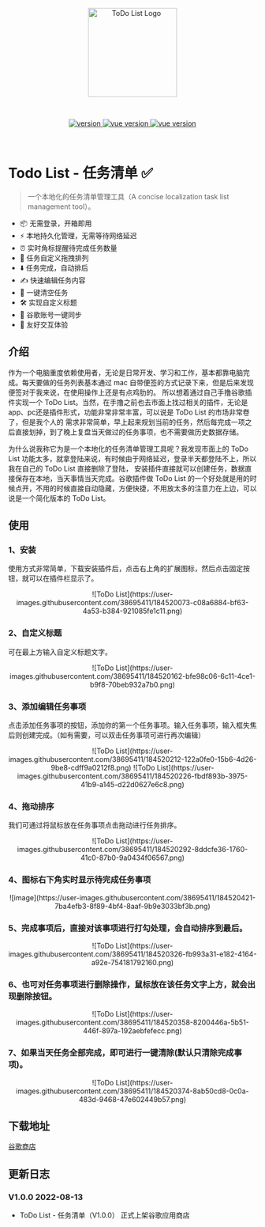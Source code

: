 
<p align="center">
  <a href="https://chrome.google.com/webstore/detail/todo-list-%E4%BB%BB%E5%8A%A1%E6%B8%85%E5%8D%95/aagnabmifenemjibmlmeemijhnfeohcf?hl=zh-CN" target="_blank" rel="noopener noreferrer">
    <img width="180" src="https://github.com/luxiangqiang/todo-list/blob/master/src/icons/todo_128.png" alt="ToDo List Logo">
  </a>
</p>
<br/>
<p align="center">
  <a href="https://chrome.google.com/webstore/detail/todo-list-%E4%BB%BB%E5%8A%A1%E6%B8%85%E5%8D%95/aagnabmifenemjibmlmeemijhnfeohcf?hl=zh-CN">
    <img src="https://img.shields.io/badge/version-1.0.0-blue" alt="version"> 
  </a>
  <a href="https://www.npmjs.com/package/vue">
    <img src="https://img.shields.io/badge/vue-%5E2.6.10-green" alt="vue version">
  </a>
   <a href="https://www.npmjs.com/package/vue">
    <img src="https://img.shields.io/badge/npm-v8.11.0-blue" alt="vue version">
  </a>
</p>
<br/>

# Todo List - 任务清单 ✅

> 一个本地化的任务清单管理工具（A concise localization task list management tool）。

- 📦 无需登录，开箱即用
-  ⚡️ 本地持久化管理，无需等待网络延迟
- ⏰ 实时角标提醒待完成任务数量
- 🎉 任务自定义拖拽排列
- ⬇️ 任务完成，自动排后
-  ✍️ 快速编辑任务内容
- 🧹 一键清空任务
- 🛠️ 实现自定义标题
- 🚀 谷歌账号一键同步
- 👬 友好交互体验

## 介绍

作为一个电脑重度依赖使用者，无论是日常开发、学习和工作，基本都靠电脑完成。每天要做的任务列表基本通过 mac 自带便签的方式记录下来，但是后来发现便签对于我来说，在使用操作上还是有点鸡肋的。
所以想着通过自己手撸谷歌插件实现一个 ToDo List。当然，在手撸之前也去市面上找过相关的插件，无论是app、pc还是插件形式，功能非常非常丰富，可以说是 ToDo List 的市场非常卷了，但是我个人的
需求非常简单，早上起来规划当前的任务，然后每完成一项之后直接划掉，到了晚上复盘当天做过的任务事项，也不需要做历史数据存储。

为什么说我称它为是一个本地化的任务清单管理工具呢？我发现市面上的 ToDo List 功能太多，就拿登陆来说，有时候由于网络延迟，登录半天都登陆不上，所以我在自己的 ToDo List 直接删除了登陆，
安装插件直接就可以创建任务，数据直接保存在本地，当天事情当天完成。谷歌插件做 ToDo List 的一个好处就是用的时候点开，不用的时候直接自动隐藏，方便快捷，不用放太多的注意力在上边，可以说是一个简化版本的 ToDo List。


## 使用

### 1、安装
使用方式非常简单，下载安装插件后，点击右上角的扩展图标，然后点击固定按钮，就可以在插件栏显示了。


<p align="center">
  ![ToDo List](https://user-images.githubusercontent.com/38695411/184520073-c08a6884-bf63-4a53-b384-921085fe1c11.png)
</p>

### 2、自定义标题
可在最上方输入自定义标题文字。
<p align="center">
  ![ToDo List](https://user-images.githubusercontent.com/38695411/184520162-bfe98c06-6c11-4ce1-b9f8-70beb932a7b0.png)
</p>

### 3、添加编辑任务事项
点击添加任务事项的按钮，添加你的第一个任务事项。输入任务事项，输入框失焦后则创建完成。（如有需要，可以双击任务事项可进行再次编辑）

<p align="center">
  ![ToDo List](https://user-images.githubusercontent.com/38695411/184520212-122a0fe0-15b6-4d26-9be8-cdff9a0212f8.png)
  ![ToDo List](https://user-images.githubusercontent.com/38695411/184520226-fbdf893b-3975-41b9-a145-d22d0627e6c8.png)
</p>

### 4、拖动排序

我们可通过将鼠标放在任务事项点击拖动进行任务排序。

<p align="center">
![ToDo List](https://user-images.githubusercontent.com/38695411/184520292-8ddcfe36-1760-41c0-87b0-9a0434f06567.png)
</p>

### 4、图标右下角实时显示待完成任务事项

<p align="center">
![image](https://user-images.githubusercontent.com/38695411/184520421-7ba4efb3-8f89-4bf4-8aaf-9b9e3033bf3b.png)
</p>

### 5、完成事项后，直接对该事项进行打勾处理，会自动排序到最后。

<p align="center">
  ![ToDo List](https://user-images.githubusercontent.com/38695411/184520326-fb993a31-e182-4164-a92e-754181792160.png)
</p>

### 6、也可对任务事项进行删除操作，鼠标放在该任务文字上方，就会出现删除按钮。

<p align="center">
  ![ToDo List](https://user-images.githubusercontent.com/38695411/184520358-8200446a-5b51-446f-897a-192aebfefecc.png)
</p>

### 7、如果当天任务全部完成，即可进行一键清除(默认只清除完成事项)。

<p align="center">
  ![ToDo List](https://user-images.githubusercontent.com/38695411/184520374-8ab50cd8-0c0a-483d-9468-47e602449b57.png)
</p>

## 下载地址

[谷歌商店](https://chrome.google.com/webstore/detail/todo-list-%E4%BB%BB%E5%8A%A1%E6%B8%85%E5%8D%95/aagnabmifenemjibmlmeemijhnfeohcf?hl=zh-CN)

## 更新日志

### V1.0.0 2022-08-13

- ToDo List - 任务清单（V1.0.0） 正式上架谷歌应用商店 
